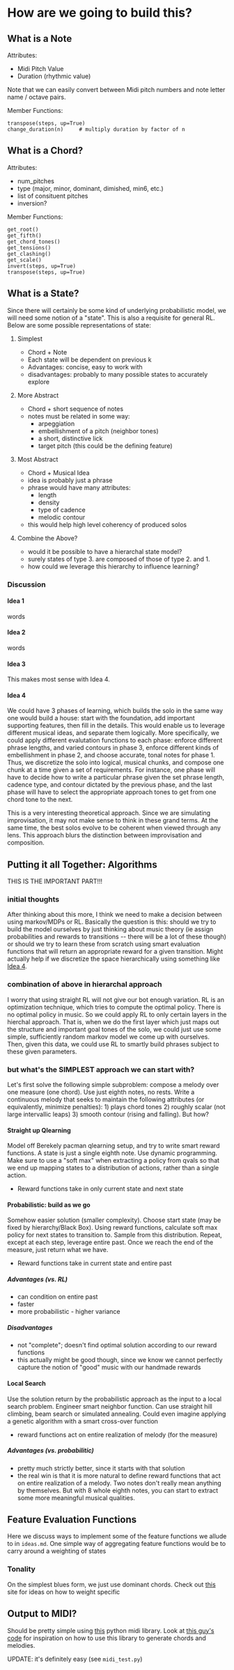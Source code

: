 # How are we going to build this?

## What is a Note

Attributes:

* Midi Pitch Value
* Duration (rhythmic value)

Note that we can easily convert between Midi pitch numbers and note letter name / octave pairs.

Member Functions:

```
transpose(steps, up=True)
change_duration(n)     # multiply duration by factor of n
```

## What is a Chord?

Attributes:

* num_pitches
* type (major, minor, dominant, dimished, min6, etc.)
* list of consituent pitches
* inversion?

Member Functions:

```
get_root()
get_fifth()
get_chord_tones()
get_tensions()
get_clashing()
get_scale()
invert(steps, up=True)
transpose(steps, up=True)
```


## What is a State?

Since there will certainly be some kind of underlying probabilistic model, we will need some notion of a "state". This is also a requisite for general RL. Below are some possible representations of state:

1. Simplest
	* Chord + Note
	* Each state will be dependent on previous k
	* Advantages: concise, easy to work with
	* disadvantages: probably to many possible states to accurately explore

2. More Abstract
	* Chord + short sequence of notes
	* notes must be related in some way:
		- arpeggiation
		- embellishment of a pitch (neighbor tones)
		- a short, distinctive lick
		- target pitch (this could be the defining feature)

3. Most Abstract
	* Chord + Musical Idea
	* idea is probably just a phrase
	* phrase would have many attributes:
		- length
		- density
		- type of cadence
		- melodic contour
	* this would help high level coherency of produced solos

4. Combine the Above?
	* would it be possible to have a hierarchal state model?
	* surely states of type 3. are composed of those of type 2. and 1.
	* how could we leverage this hierarchy to influence learning?

### Discussion

#### Idea 1

words

#### Idea 2

words

#### Idea 3

This makes most sense with Idea 4.

#### Idea 4
We could have 3 phases of learning, which builds the solo in the same way one would build a house: start with the foundation, add important supporting features, then fill in the details. This would enable us to leverage different musical ideas, and separate them logically. More specifically, we could apply different evalutation functions to each phase: enforce different phrase lengths, and varied contours in phase 3, enforce different kinds of embellishment in phase 2, and choose accurate, tonal notes for phase 1. Thus, we discretize the solo into logical, musical chunks, and compose one chunk at a time given a set of requirements. For instance, one phase will have to decide how to write a particular phrase given the set phrase length, cadence type, and contour dictated by the previous phase, and the last phase will have to select the appropriate approach tones to get from one chord tone to the next.

This is a very interesting theoretical approach. Since we are simulating improvisation, it may not make sense to think in these grand terms. At the same time, the best solos evolve to be coherent when viewed through any lens. This approach blurs the distinction between improvisation and composition.

## Putting it all Together: Algorithms

THIS IS THE IMPORTANT PART!!!

### initial thoughts

After thinking about this more, I think we need to make a decision between using markov/MDPs or RL. Basically the question is this: should we try to build the model ourselves by just thinking about music theory (ie assign probabilities and rewards to transitions -- there will be a lot of these though) or should we try to learn these from scratch using smart evaluation functions that will return an appropriate reward for a given transition. Might actually help if we discretize the space hierarchically using something like [Idea 4](#idea-4).

### combination of above in hierarchal approach

I worry that using straight RL will not give our bot enough variation. RL is an optimization technique, which tries to compute the optimal policy. There is no optimal policy in music. So we could apply RL to only certain layers in the hierchal approach. That is, when we do the first layer which just maps out the structure and important goal tones of the solo, we could just use some simple, sufficiently random markov model we come up with ourselves. Then, given this data, we could use RL to smartly build phrases subject to these given parameters.

### but what's the SIMPLEST approach we can start with?

Let's first solve the following simple subproblem: compose a melody over one measure (one chord). Use just eighth notes, no rests. Write a continuous melody that seeks to maintain the following attributes (or equivalently, minimize penalties): 1) plays chord tones 2) roughly scalar (not large intervallic leaps) 3) smooth contour (rising and falling). But how?

#### Straight up Qlearning

Model off Berekely pacman qlearning setup, and try to write smart reward functions. A state is just a single eighth note. Use dynamic programming. Make sure to use a "soft max" when extracting a policy from qvals so that we end up mapping states to a distribution of actions, rather than a single action.

* Reward functions take in only current state and next state

#### Probabilistic: build as we go

Somehow easier solution (smaller complexity). Choose start state (may be fixed by hierarchy/Black Box). Using reward functions, calculate soft max policy for next states to transition to. Sample from this distribution. Repeat, except at each step, leverage entire past. Once we reach the end of the measure, just return what we have.

* Reward functions take in current state and entire past

##### Advantages (vs. RL)

* can condition on entire past
* faster
* more probabilistic - higher variance

##### Disadvantages

* not "complete"; doesn't find optimal solution according to our reward functions
* this actually might be good though, since we know we cannot perfectly capture the notion of "good" music with our handmade rewards

#### Local Search

Use the solution return by the probabilistic approach as the input to a local search problem. Engineer smart neighbor function. Can use straight hill climbing, beam search or simulated annealing. Could even imagine applying a genetic algorithm with a smart cross-over function

* reward functions act on entire realization of melody (for the measure)

##### Advantages (vs. probabilitic)

* pretty much strictly better, since it starts with that solution
* the real win is that it is more natural to define reward functions that act on entire realization of a melody. Two notes don't really mean anything by themselves. But with 8 whole eighth notes, you can start to extract some more meaningful musical qualities.

## Feature Evaluation Functions

Here we discuss ways to implement some of the feature functions we allude to in `ideas.md`. One simple way of aggregating feature functions would be to carry around a weighting of states

### Tonality

On the simplest blues form, we just use dominant chords. Check out [this](https://www.jazzadvice.com/v7-to-i-10-options-for-expanding-your-dominant-7th-vocabulary/) site for ideas on how to weight specific 

## Output to MIDI?

Should be pretty simple using [this](https://pypi.python.org/pypi/MIDIUtil/) python midi library. Look at [this guy's code](https://github.com/ckdotca/JSB2/blob/master/JSB2.py) for inspiration on how to use this library to generate chords and melodies.

UPDATE: it's definitely easy (see `midi_test.py`)
